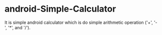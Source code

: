 android-Simple-Calculator
=========================
It is simple android calculator which is do simple arithmetic operation ('+', '-', '*', and '/').
